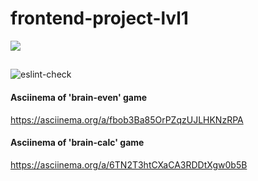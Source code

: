 # frontend-project-lvl1
<a href="https://codeclimate.com/github/codeclimate/codeclimate/maintainability"><img src="https://api.codeclimate.com/v1/badges/a99a88d28ad37a79dbf6/maintainability" /></a>

##

![eslint-check](https://github.com/TIBET7/frontend-project-lvl1/workflows/eslint-check/badge.svg)

#### Asciinema of 'brain-even' game

https://asciinema.org/a/fbob3Ba85OrPZqzUJLHKNzRPA

#### Asciinema of 'brain-calc' game

https://asciinema.org/a/6TN2T3htCXaCA3RDDtXgw0b5B
